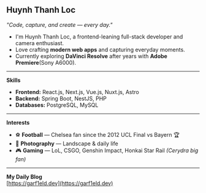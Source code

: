 Huynh Thanh Loc
---

*"Code, capture, and create — every day."*

- I'm Huynh Thanh Loc, a frontend-leaning full-stack developer and camera enthusiast.  
- Love crafting **modern web apps** and capturing everyday moments.  
- Currently exploring **DaVinci Resolve** after years with **Adobe Premiere**(Sony A6000).

---

**Skills**

- **Frontend:** React.js, Next.js, Vue.js, Nuxt.js, Astro  
- **Backend:** Spring Boot, NestJS, PHP  
- **Databases:** PostgreSQL, MySQL

---

**Interests**

- ⚽ **Football** — Chelsea fan since the 2012 UCL Final vs Bayern 🏆  
- 📸 **Photography** — Landscape & daily life  
- 🎮 **Gaming** — LoL, CSGO, Genshin Impact, Honkai Star Rail *(Cerydra big fan)*

---

**My Daily Blog**  
[https://garf1eld.dev](https://garf1eld.dev)
